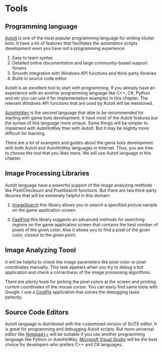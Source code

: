 # Tools

## Programming language

[AutoIt](https://www.autoitscript.com/site/autoit) is one of the most popular programming language for writing clicker bots. It have a lot of features that facilitates the automation scripts development even you have not a programming experience:

1. Easy to learn syntax
2. Detailed online documentation and large community-based support forums
3. Smooth integration with Windows API functions and third-party libraries
4. Build-in source code editor

AutoIt is an excellent tool to start with programming. If you already have an experience with an another programming language like C++, C#, Python and etc you can use it for implementation examples in this chapter. The relevant Windows API functions that are used by AutoIt will be mentioned. 

[AutoHotKey](http://ahkscript.org) is the second language that able to be recommended for starting with game bots development. It have most of the AutoIt features but the syntax of this language more unique. Some things will be simpler to implement with AutoHotKey than with AutoIt. But it may be slightly more difficult for learning.

There are a lot of examples and guides about the game bots development with both AutoIt and AutoHotKey languages in Internet. Thus, you are free to choose the tool that you likes more. We will use AutoIt language in this chapter.

## Image Processing Libraries

AutoIt language have a powerful support of the image analyzing methods like PixelChecksum and PixelSearch functions. But there are two third-party libraries that will be extremely helpful in this domain:

1. [ImageSearch](https://www.autoitscript.com/forum/topic/148005-imagesearch-usage-explanation) this library allows you to search a specified picture sample on the game application screen.

2. [FastFind](https://www.autoitscript.com/forum/topic/126430-advanced-pixel-search-library/) this library suggests an advanced methods for searching regions on the game application screen that contains the best number of pixels of the given color. Also it allows you to find a pixel of the given color, closest to the given point.

## Image Analyzing Toool

It will be helpful to check the image parameters like pixel color or pixel coordinates manually. This task appears when you try to debug a bot application and check a correctness of the image processing algorithms.

There are plenty tools for picking the pixel colors at the screen and printing current coordinates of the mouse cursor. You can easly find same tools with Google. I use a [CoolPix](https://www.colorschemer.com/colorpix_info.php) application that solves the debugging tasks pefectly.

## Source Code Editors

AutoIt language is distributed with the customized version of SciTE editor. It is great for programming and debugging AutoIt scripts. But more universal editor like [Notepad++](https://notepad-plus-plus.org) will be suitable if you use another programming language like Python or AutoHotKey. [Microsoft Visual Studio](https://www.visualstudio.com/en-us/products/visual-studio-express-vs.aspx) will be the best choice for developers who prefers C++ and C# languages.
